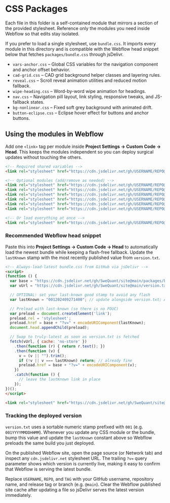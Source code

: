 # CSS Packages

Each file in this folder is a self-contained module that mirrors a section of the provided stylesheet. Reference only the modules you need inside Webflow so that edits stay isolated.

If you prefer to load a single stylesheet, use `bundle.css`. It imports every module in this directory and is compatible with the Webflow head snippet below that fetches `packages/bundle.css` through jsDelivr.

- `vars-anchor.css` – Global CSS variables for the navigation component and anchor offset behavior.
- `cad-grid.css` – CAD grid background helper classes and layering rules.
- `reveal.css` – Scroll reveal animation utilities and reduced motion fallback.
- `wipe-heading.css` – Word-by-word wipe animation for headings.
- `nav.css` – Navigation pill layout, link styling, responsive tweaks, and JS-fallback states.
- `bg-nonlinear.css` – Fixed soft grey background with animated drift.
- `button-eclipse.css` – Eclipse hover effect for buttons and anchor buttons.

## Using the modules in Webflow

Add one `<link>` tag per module inside **Project Settings → Custom Code → Head**. This keeps the modules independent so you can deploy surgical updates without touching the others.

```html
<!-- Required shared variables -->
<link rel="stylesheet" href="https://cdn.jsdelivr.net/gh/USERNAME/REPO@TAG/packages/vars-anchor.css" />

<!-- Optional modules (add/remove as needed) -->
<link rel="stylesheet" href="https://cdn.jsdelivr.net/gh/USERNAME/REPO@TAG/packages/nav.css" />
<link rel="stylesheet" href="https://cdn.jsdelivr.net/gh/USERNAME/REPO@TAG/packages/cad-grid.css" />
<link rel="stylesheet" href="https://cdn.jsdelivr.net/gh/USERNAME/REPO@TAG/packages/bg-nonlinear.css" />
<link rel="stylesheet" href="https://cdn.jsdelivr.net/gh/USERNAME/REPO@TAG/packages/reveal.css" />
<link rel="stylesheet" href="https://cdn.jsdelivr.net/gh/USERNAME/REPO@TAG/packages/wipe-heading.css" />
<link rel="stylesheet" href="https://cdn.jsdelivr.net/gh/USERNAME/REPO@TAG/packages/button-eclipse.css" />

<!-- Or load everything at once -->
<link rel="stylesheet" href="https://cdn.jsdelivr.net/gh/USERNAME/REPO@TAG/packages/bundle.css" />
```

### Recommended Webflow head snippet

Paste this into **Project Settings → Custom Code → Head** to automatically load the newest bundle while keeping a flash-free fallback. Update the `lastKnown` stamp with the most recently published value from `version.txt`.

```html
<!-- Always-load-latest bundle.css from GitHub via jsDelivr -->
<script>
(function () {
  var base = "https://cdn.jsdelivr.net/gh/SweQuant/site@main/packages/bundle.css";
  var vUrl = "https://cdn.jsdelivr.net/gh/SweQuant/site@main/version.txt";

  // OPTIONAL: set your last-known good stamp to avoid any flash
  var lastKnown = "001202409271400"; // update alongside version.txt; Actions will replace it after publish

  // Preload with last-known (so there is no FOUC)
  var preload = document.createElement('link');
  preload.rel = 'stylesheet';
  preload.href = base + "?v=" + encodeURIComponent(lastKnown);
  document.head.appendChild(preload);

  // Swap to truly-latest as soon as version.txt is fetched
  fetch(vUrl, { cache: 'no-store' })
    .then(function (r) { return r.text(); })
    .then(function (v) {
      v = (v || "").trim();
      if (!v || v === lastKnown) return; // already fine
      preload.href = base + "?v=" + encodeURIComponent(v);
    })
    .catch(function () {
      // leave the lastKnown link in place
    });
})();
</script>

<link rel="stylesheet" href="https://cdn.jsdelivr.net/gh/SweQuant/site@main/packages/bundle.css?v=noscript" />
```

### Tracking the deployed version

`version.txt` uses a sortable numeric stamp prefixed with `001` (e.g. `001YYYYMMDDHHMM`). Whenever you update any CSS module or the bundle, bump this value and update the `lastKnown` constant above so Webflow preloads the same build you just deployed.

On the published Webflow site, open the page source (or Network tab) and inspect any `cdn.jsdelivr.net` stylesheet URL. The trailing `?v=` query parameter shows which version is currently live, making it easy to confirm that Webflow is serving the latest bundle.

Replace `USERNAME`, `REPO`, and `TAG` with your GitHub username, repository name, and release tag or branch (e.g. `@main`). Clear the Webflow published site cache after updating a file so jsDelivr serves the latest version immediately.
